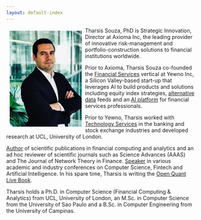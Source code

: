 ```yaml
---
layout: default-index
---
```


<img style="width=305px;height=445px;float:left;padding:9px;"
src="/image/p1.jpeg" alt="profile picture" width="192" height="256">

Tharsis Souza, PhD is Strategic Innovation, Director at Axioma Inc, the leading provider of innovative risk-management and portfolio-construction solutions to financial institutions worldwide.

Prior to Axioma, Tharsis Souza co-founded the [Financial Services](https://www.yewno.com/finance/) vertical at Yewno Inc, a Silicon Valley-based start-up that leverages AI to build products and solutions including equity index strategies, [alternative data](https://finance.yewno.com/data-packages) feeds and an [AI platform](https://www.yewno.com/edge) for financial services professionals.  

Prior to Yewno, Tharsis worked with [Technology Services](https://www.souzatharsis.com/Experience/) in the banking and stock exchange industries and developed research at UCL, University of London. 

[Author](https://www.souzatharsis.com/Research/) of scientific publications in financial computing and analytics and an ad hoc reviewer of scientific journals such as Science Advances (AAAS) and The Journal of Network Theory in Finance. [Speaker](https://www.souzatharsis.com/Talks/) in various academic and industry conferences on Computer Science, Fintech and Artificial Intelligence. In his spare time, Tharsis is writing the [Open Quant Live Book](http://www.openquants.com).

Tharsis holds a Ph.D. in Computer Science (Financial Computing & Analytics) from UCL, University of London, an M.Sc. in Computer Science from the University of Sao Paulo and a B.Sc. in Computer Engineering from the University of Campinas.




